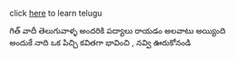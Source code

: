 click [here](http://www.learningtelugu.org) to learn telugu

గిత్ వాదీ  తెలుగువాళ్ళ  అందరికి  పద్యాలు  రాయడం  అలవాటు  అయ్యింది  
అందుకే  నాది  ఒక  పిచ్చి  కవితగా  భావించి , నవ్వి  ఊరుకోనండి 

